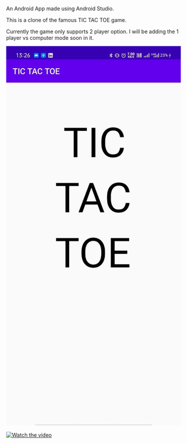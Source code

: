 An Android App made using Android Studio. 

This is a clone of the famous TIC TAC TOE game. 

Currently the game only supports 2 player option. I will be adding the 1 player vs computer mode soon in it.

![image](https://github.com/Priyansh19077/TIC-TAC-TOE/blob/master/demo/1.jpg)

[![Watch the video](https://i.imgur.com/vKb2F1B.png)](https://github.com/Priyansh19077/TIC-TAC-TOE/blob/master/demo/4.mp4)
